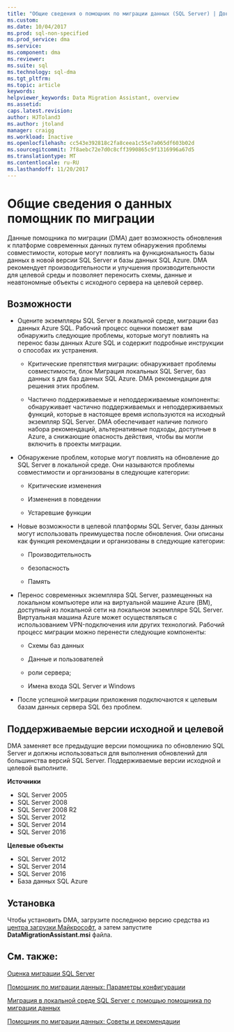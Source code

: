 ```yaml
---
title: "Общие сведения о помощник по миграции данных (SQL Server) | Документы Microsoft"
ms.custom: 
ms.date: 10/04/2017
ms.prod: sql-non-specified
ms.prod_service: dma
ms.service: 
ms.component: dma
ms.reviewer: 
ms.suite: sql
ms.technology: sql-dma
ms.tgt_pltfrm: 
ms.topic: article
keywords: 
helpviewer_keywords: Data Migration Assistant, overview
ms.assetid: 
caps.latest.revision: 
author: HJToland3
ms.author: jtoland
manager: craigg
ms.workload: Inactive
ms.openlocfilehash: cc543e392818c2fa8ceea1c55e7a065df603b02d
ms.sourcegitcommit: 7f8aebc72e7d0c8cff3990865c9f1316996a67d5
ms.translationtype: MT
ms.contentlocale: ru-RU
ms.lasthandoff: 11/20/2017
---
```

# <a name="overview-of-data-migration-assistant"></a>Общие сведения о данных помощник по миграции

Данные помощника по миграции (DMA) дает возможность обновления к платформе современных данных путем обнаружения проблемы совместимости, которые могут повлиять на функциональность базы данных в новой версии SQL Server и базы данных SQL Azure. DMA рекомендует производительности и улучшения производительности для целевой среды и позволяет переносить схемы, данные и неавтономные объекты с исходного сервера на целевой сервер.

## <a name="capabilities"></a>Возможности

- Оцените экземпляры SQL Server в локальной среде, миграции баз данных Azure SQL. Рабочий процесс оценки поможет вам обнаружить следующие проблемы, которые могут повлиять на перенос базы данных Azure SQL и содержит подробные инструкции о способах их устранения.

  - Критические препятствия миграции: обнаруживает проблемы совместимости, блок Миграция локальных SQL Server, баз данных s для баз данных SQL Azure. DMA рекомендации для решения этих проблем.

  - Частично поддерживаемые и неподдерживаемые компоненты: обнаруживает частично поддерживаемых и неподдерживаемых функций, которые в настоящее время используются на исходный экземпляр SQL Server. DMA обеспечивает наличие полного набора рекомендаций, альтернативные подходы, доступные в Azure, а снижающие опасность действия, чтобы вы могли включить в проекты миграции.

- Обнаружение проблем, которые могут повлиять на обновление до SQL Server в локальной среде.  Они называются проблемы совместимости и организованы в следующие категории:

  - Критические изменения

  - Изменения в поведении

  - Устаревшие функции

- Новые возможности в целевой платформы SQL Server, базы данных могут использовать преимущества после обновления. Они описаны как функция рекомендации и организованы в следующие категории:

  - Производительность

  - безопасность

  - Память

- Перенос современных экземпляра SQL Server, размещенных на локальном компьютере или на виртуальной машине Azure (ВМ), доступный из локальной сети на локальном экземпляре SQL Server. Виртуальная машина Azure может осуществляться с использованием VPN-подключения или других технологий. Рабочий процесс миграции можно перенести следующие компоненты:

  - Схемы баз данных

  - Данные и пользователей

  - роли сервера;

  - Имена входа SQL Server и Windows

- После успешной миграции приложения подключаются к целевым базам данных сервера SQL без проблем.

## <a name="supported-source-and-target-versions"></a>Поддерживаемые версии исходной и целевой

DMA заменяет все предыдущие версии помощника по обновлению SQL Server и должны использоваться для выполнения обновлений для большинства версий SQL Server. Поддерживаемые версии исходной и целевой выполните.

**Источники**
- SQL Server 2005
- SQL Server 2008
- SQL Server 2008 R2
- SQL Server 2012 
- SQL Server 2014
- SQL Server 2016

**Целевые объекты**
- SQL Server 2012
- SQL Server 2014
- SQL Server 2016
- База данных SQL Azure

## <a name="installation"></a>Установка

Чтобы установить DMA, загрузите последнюю версию средства из [центра загрузки Майкрософт](https://www.microsoft.com/download/details.aspx?id=53595), а затем запустите **DataMigrationAssistant.msi** файла.

## <a name="see-also"></a>См. также:

[Оценка миграции SQL Server](../dma/dma-assesssqlonprem.md)

[Помощник по миграции данных: Параметры конфигурации](../dma/dma-configurationsettings.md)

[Миграция в локальной среде SQL Server с помощью помощника по миграции данных](../dma/dma-migrateonpremsql.md)

[Помощник по миграции данных: Советы и рекомендации](../dma/dma-bestpractices.md)



